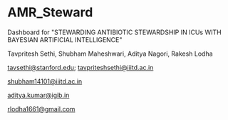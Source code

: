 # AMR_Steward
Dashboard for "STEWARDING ANTIBIOTIC STEWARDSHIP IN ICUs WITH BAYESIAN ARTIFICIAL INTELLIGENCE"

Tavpritesh Sethi, Shubham Maheshwari, Aditya Nagori, Rakesh Lodha

tavsethi@stanford.edu; tavpriteshsethi@iiitd.ac.in

shubham14101@iiitd.ac.in

aditya.kumar@igib.in

rlodha1661@gmail.com
